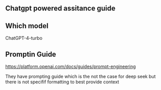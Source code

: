 ## Chatgpt powered assitance guide

## Which model

ChatGPT-4-turbo

## Promptin Guide

https://platform.openai.com/docs/guides/prompt-engineering

They have prompting guide which is the not the case for deep seek but there is not specifif formatting to best provide context
